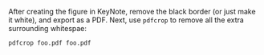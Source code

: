 After creating the figure in KeyNote, remove the black border (or just make it
white), and export as a PDF.  Next, use `pdfcrop` to remove all the extra
surrounding whitespae:

```
pdfcrop foo.pdf foo.pdf
```
